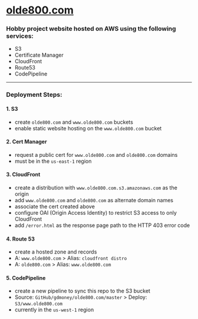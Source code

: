 # [olde800.com](https://olde800.com)

### Hobby project website hosted on AWS using the following services:

- S3
- Certificate Manager
- CloudFront
- Route53
- CodePipeline

*****

### Deployment Steps:
#### 1. S3
- create `olde800.com` and `www.olde800.com` buckets
- enable static website hosting on the `www.olde800.com` bucket

#### 2. Cert Manager
- request a public cert for `www.olde800.com` and `olde800.com` domains
- must be in the `us-east-1` region

#### 3. CloudFront
- create a distribution with `www.olde800.com.s3.amazonaws.com` as the origin
- add `www.olde800.com` and `olde800.com` as alternate domain names
- associate the cert created above
- configure OAI (Origin Access Identity) to restrict S3 access to only CloudFront
- add `/error.html` as the response page path to the HTTP 403 error code

#### 4. Route 53
- create a hosted zone and records
- A: `www.olde800.com` > Alias: `cloudfront distro`
- A: `olde800.com` > Alias: `www.olde800.com`

#### 5. CodePipeline
- create a new pipeline to sync this repo to the S3 bucket
- Source: `GitHub/gdmoney/olde800.com/master` > Deploy: `S3/www.olde800.com`
- currently in the `us-west-1` region
